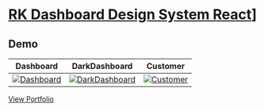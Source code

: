 # [RK Dashboard Design System React](https://admin-dashboardbd.netlify.app/)]

## Demo

| Dashboard                                                                                | DarkDashboard                                                                                | Customer                                                                                |
| ---------------------------------------------------------------------------------------- | -------------------------------------------------------------------------------------------- | --------------------------------------------------------------------------------------- |
| [![Dashboard](https://i.ibb.co/Mggbq2b/dash-1.png)](https://i.ibb.co/Mggbq2b/dash-1.png) | [![DarkDashboard](https://i.ibb.co/0D43qY0/dash-2.png)](https://i.ibb.co/0D43qY0/dash-2.png) | [![Customer](https://i.ibb.co/n3xcGZg/dash-3.png)](https://i.ibb.co/n3xcGZg/dash-3.png) |

[View Portfolio](https://rk-reza.web.app/)
